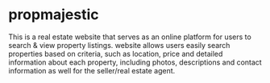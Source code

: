 # propmajestic
This is a real estate website that serves as an online platform for users to search &amp; view property listings. website allows users easily search properties based on criteria, such as location, price and detailed information about each property, including photos, descriptions and contact information as well for the seller/real estate agent.
